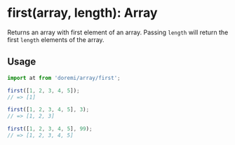 # first(array, length): Array

Returns an array with first element of an array. Passing `length` will return the first `length` elements of the array.

## Usage

```js
import at from 'doremi/array/first';

first([1, 2, 3, 4, 5]);
// => [1]

first([1, 2, 3, 4, 5], 3);
// => [1, 2, 3]

first([1, 2, 3, 4, 5], 99);
// => [1, 2, 3, 4, 5]
```
